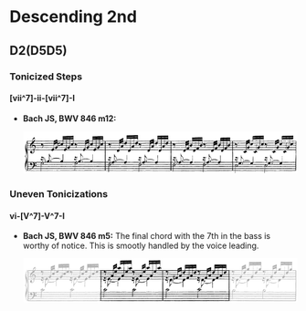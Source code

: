 # Descending 2nd

## D2(D5D5)

### Tonicized Steps

#### \[vii^7\]-ii-\[vii^7\]-I

 - **Bach JS, BWV 846 m12:**

   ![](../images/05_sequences/Bach_JS-BWV_846_m12.png)


### Uneven Tonicizations

#### vi-\[V^7\]-V^7-I

 - **Bach JS, BWV 846 m5:** The final chord with the 7th in the bass is worthy of notice. This is smootly handled by the voice leading.

   ![](../images/04_chromatic_devices/Bach_JS-BWV_846_m5.png)
